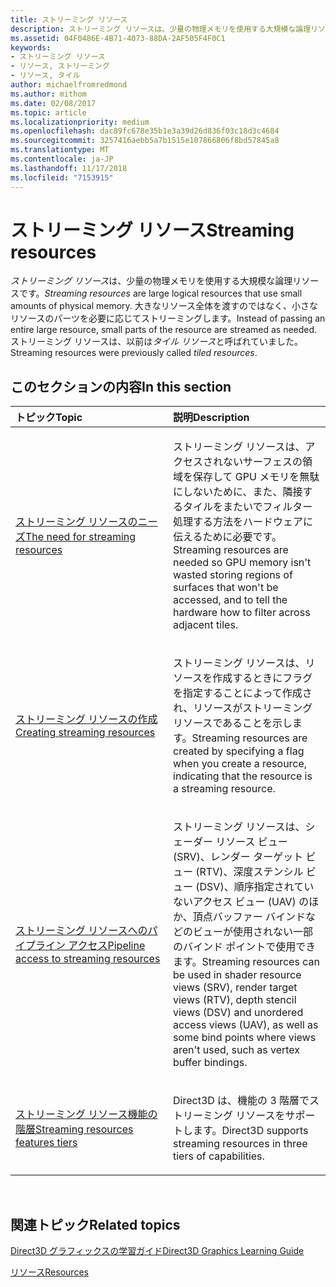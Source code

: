 ```yaml
---
title: ストリーミング リソース
description: ストリーミング リソースは、少量の物理メモリを使用する大規模な論理リソースです。 大きなリソース全体を渡すのではなく、小さなリソースのパーツを必要に応じてストリーミングします。 ストリーミング リソースは、以前はタイル リソースと呼ばれていました。
ms.assetid: 04F0486E-4B71-4073-88DA-2AF505F4F0C1
keywords:
- ストリーミング リソース
- リソース, ストリーミング
- リソース, タイル
author: michaelfromredmond
ms.author: mithom
ms.date: 02/08/2017
ms.topic: article
ms.localizationpriority: medium
ms.openlocfilehash: dac89fc678e35b1e3a39d26d836f03c18d3c4684
ms.sourcegitcommit: 3257416aebb5a7b1515e107866806f8bd57845a8
ms.translationtype: MT
ms.contentlocale: ja-JP
ms.lasthandoff: 11/17/2018
ms.locfileid: "7153915"
---
```

# <a name="streaming-resources"></a><span data-ttu-id="3403d-108">ストリーミング リソース</span><span class="sxs-lookup"><span data-stu-id="3403d-108">Streaming resources</span></span>


<span data-ttu-id="3403d-109">*ストリーミング リソース*は、少量の物理メモリを使用する大規模な論理リソースです。</span><span class="sxs-lookup"><span data-stu-id="3403d-109">*Streaming resources* are large logical resources that use small amounts of physical memory.</span></span> <span data-ttu-id="3403d-110">大きなリソース全体を渡すのではなく、小さなリソースのパーツを必要に応じてストリーミングします。</span><span class="sxs-lookup"><span data-stu-id="3403d-110">Instead of passing an entire large resource, small parts of the resource are streamed as needed.</span></span> <span data-ttu-id="3403d-111">ストリーミング リソースは、以前は*タイル リソース*と呼ばれていました。</span><span class="sxs-lookup"><span data-stu-id="3403d-111">Streaming resources were previously called *tiled resources*.</span></span>

## <a name="span-idin-this-sectionspanin-this-section"></a><span data-ttu-id="3403d-112"><span id="in-this-section"></span>このセクションの内容</span><span class="sxs-lookup"><span data-stu-id="3403d-112"><span id="in-this-section"></span>In this section</span></span>


<table>
<colgroup>
<col width="50%" />
<col width="50%" />
</colgroup>
<thead>
<tr class="header">
<th align="left"><span data-ttu-id="3403d-113">トピック</span><span class="sxs-lookup"><span data-stu-id="3403d-113">Topic</span></span></th>
<th align="left"><span data-ttu-id="3403d-114">説明</span><span class="sxs-lookup"><span data-stu-id="3403d-114">Description</span></span></th>
</tr>
</thead>
<tbody>
<tr class="odd">
<td align="left"><p><a href="the-need-for-streaming-resources.md"><span data-ttu-id="3403d-115">ストリーミング リソースのニーズ</span><span class="sxs-lookup"><span data-stu-id="3403d-115">The need for streaming resources</span></span></a></p></td>
<td align="left"><p><span data-ttu-id="3403d-116">ストリーミング リソースは、アクセスされないサーフェスの領域を保存して GPU メモリを無駄にしないために、また、隣接するタイルをまたいでフィルター処理する方法をハードウェアに伝えるために必要です。</span><span class="sxs-lookup"><span data-stu-id="3403d-116">Streaming resources are needed so GPU memory isn't wasted storing regions of surfaces that won't be accessed, and to tell the hardware how to filter across adjacent tiles.</span></span></p></td>
</tr>
<tr class="even">
<td align="left"><p><a href="creating-streaming-resources.md"><span data-ttu-id="3403d-117">ストリーミング リソースの作成</span><span class="sxs-lookup"><span data-stu-id="3403d-117">Creating streaming resources</span></span></a></p></td>
<td align="left"><p><span data-ttu-id="3403d-118">ストリーミング リソースは、リソースを作成するときにフラグを指定することによって作成され、リソースがストリーミング リソースであることを示します。</span><span class="sxs-lookup"><span data-stu-id="3403d-118">Streaming resources are created by specifying a flag when you create a resource, indicating that the resource is a streaming resource.</span></span></p></td>
</tr>
<tr class="odd">
<td align="left"><p><a href="pipeline-access-to-streaming-resources.md"><span data-ttu-id="3403d-119">ストリーミング リソースへのパイプライン アクセス</span><span class="sxs-lookup"><span data-stu-id="3403d-119">Pipeline access to streaming resources</span></span></a></p></td>
<td align="left"><p><span data-ttu-id="3403d-120">ストリーミング リソースは、シェーダー リソース ビュー (SRV)、レンダー ターゲット ビュー (RTV)、深度ステンシル ビュー (DSV)、順序指定されていないアクセス ビュー (UAV) のほか、頂点バッファー バインドなどのビューが使用されない一部のバインド ポイントで使用できます。</span><span class="sxs-lookup"><span data-stu-id="3403d-120">Streaming resources can be used in shader resource views (SRV), render target views (RTV), depth stencil views (DSV) and unordered access views (UAV), as well as some bind points where views aren't used, such as vertex buffer bindings.</span></span></p></td>
</tr>
<tr class="even">
<td align="left"><p><a href="streaming-resources-features-tiers.md"><span data-ttu-id="3403d-121">ストリーミング リソース機能の階層</span><span class="sxs-lookup"><span data-stu-id="3403d-121">Streaming resources features tiers</span></span></a></p></td>
<td align="left"><p><span data-ttu-id="3403d-122">Direct3D は、機能の 3 階層でストリーミング リソースをサポートします。</span><span class="sxs-lookup"><span data-stu-id="3403d-122">Direct3D supports streaming resources in three tiers of capabilities.</span></span></p></td>
</tr>
</tbody>
</table>

 

## <a name="span-idrelated-topicsspanrelated-topics"></a><span data-ttu-id="3403d-123"><span id="related-topics"></span>関連トピック</span><span class="sxs-lookup"><span data-stu-id="3403d-123"><span id="related-topics"></span>Related topics</span></span>


[<span data-ttu-id="3403d-124">Direct3D グラフィックスの学習ガイド</span><span class="sxs-lookup"><span data-stu-id="3403d-124">Direct3D Graphics Learning Guide</span></span>](index.md)

[<span data-ttu-id="3403d-125">リソース</span><span class="sxs-lookup"><span data-stu-id="3403d-125">Resources</span></span>](resources.md)

 

 




